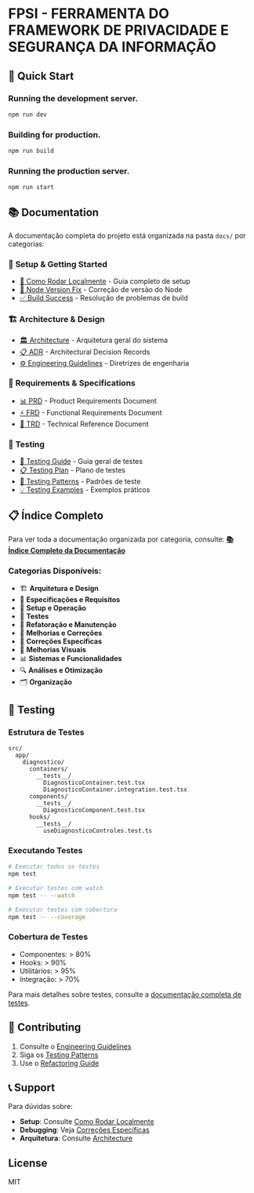 # FPSI - FERRAMENTA DO FRAMEWORK DE PRIVACIDADE E SEGURANÇA DA INFORMAÇÃO

## 🚀 Quick Start

### Running the development server.

```bash
npm run dev
```

### Building for production.

```bash
npm run build
```

### Running the production server.

```bash
npm run start
```

## 📚 Documentation

A documentação completa do projeto está organizada na pasta `docs/` por categorias:

### 🔧 **Setup & Getting Started**
- [📖 Como Rodar Localmente](./docs/setup/COMO_RODAR_LOCALMENTE.md) - Guia completo de setup
- [🔧 Node Version Fix](./docs/setup/NODE_VERSION_FIX.md) - Correção de versão do Node
- [✅ Build Success](./docs/setup/BUILD_CORRIGIDO_SUCESSO.md) - Resolução de problemas de build

### 🏗️ **Architecture & Design**
- [🏛️ Architecture](./docs/architecture/ARCHITECTURE.md) - Arquitetura geral do sistema
- [📋 ADR](./docs/architecture/ADR.md) - Architectural Decision Records
- [⚙️ Engineering Guidelines](./docs/architecture/ENGINEERING_GUIDELINES.md) - Diretrizes de engenharia

### 📝 **Requirements & Specifications**
- [📊 PRD](./docs/requirements/PRD.md) - Product Requirements Document
- [⚡ FRD](./docs/requirements/FRD.md) - Functional Requirements Document  
- [🔧 TRD](./docs/requirements/TRD.md) - Technical Reference Document

### 🧪 **Testing**
- [🧪 Testing Guide](./docs/testing/TESTING.md) - Guia geral de testes
- [📋 Testing Plan](./docs/testing/TESTING_PLAN.md) - Plano de testes
- [🎯 Testing Patterns](./docs/testing/TESTING_PATTERNS.md) - Padrões de teste
- [💡 Testing Examples](./docs/testing/TESTING_EXAMPLES.md) - Exemplos práticos

## 📋 Índice Completo

Para ver toda a documentação organizada por categoria, consulte:
**[📚 Índice Completo da Documentação](./docs/README.md)**

### Categorias Disponíveis:
- 🏗️ **Arquitetura e Design**
- 📝 **Especificações e Requisitos** 
- 🔧 **Setup e Operação**
- 🧪 **Testes**
- 🔄 **Refatoração e Manutenção**
- 🚀 **Melhorias e Correções**
- 🐛 **Correções Específicas**
- 🎨 **Melhorias Visuais**
- 📊 **Sistemas e Funcionalidades**
- 🔍 **Análises e Otimização**
- 🗂️ **Organização**

## 🧪 Testing

### Estrutura de Testes

```
src/
  app/
    diagnostico/
      containers/
        __tests__/
          DiagnosticoContainer.test.tsx
          DiagnosticoContainer.integration.test.tsx
      components/
        __tests__/
          DiagnosticoComponent.test.tsx
      hooks/
        __tests__/
          useDiagnosticoControles.test.ts
```

### Executando Testes

```bash
# Executar todos os testes
npm test

# Executar testes com watch
npm test -- --watch

# Executar testes com cobertura
npm test -- --coverage
```

### Cobertura de Testes

- Componentes: > 80%
- Hooks: > 90%
- Utilitários: > 95%
- Integração: > 70%

Para mais detalhes sobre testes, consulte a [documentação completa de testes](./docs/testing/).

## 🤝 Contributing

1. Consulte o [Engineering Guidelines](./docs/architecture/ENGINEERING_GUIDELINES.md)
2. Siga os [Testing Patterns](./docs/testing/TESTING_PATTERNS.md)
3. Use o [Refactoring Guide](./docs/refactoring/REFACTORING_GUIDE.md)

## 📞 Support

Para dúvidas sobre:
- **Setup**: Consulte [Como Rodar Localmente](./docs/setup/COMO_RODAR_LOCALMENTE.md)
- **Debugging**: Veja [Correções Específicas](./docs/fixes/)
- **Arquitetura**: Consulte [Architecture](./docs/architecture/ARCHITECTURE.md)

## License

MIT